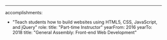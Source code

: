 ---
accomplishments: 
  - "Teach students how to build websites using HTML5, CSS, JavaScript, and jQuery"
role: 
  title: "Part-time Instructor"
  yearFrom: 2016
  yearTo: 2018
title: "General Assembly: Front-end Web Development"